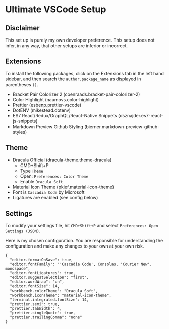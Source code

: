 # Ultimate VSCode Setup

## Disclaimer

This set up is purely my own developer preference. This setup does not infer, in any way, that other setups are inferior or incorrect.

## Extensions

To install the following packages, click on the Extensions tab in the left hand sidebar, and then search the `author.package_name` as displayed in parentheses `()`.

-   Bracket Pair Colorizer 2 (coenraads.bracket-pair-colorizer-2)
-   Color Highlight (naumovs.color-highlight)
-   Prettier (esbenp.prettier-vscode)
-   DotENV (mikestead.dotenv)
-   ES7 React/Redux/GraphQL/React-Native Snippets (dsznajder.es7-react-js-snippets)
-   Markdown Preview Github Styling (bierner.markdown-preview-github-styles)

## Theme

-   Dracula Official (dracula-theme.theme-dracula)
    -   CMD+Shift+P
    -   Type `Theme`
    -   Open: `Preferences: Color Theme`
    -   Enable `Dracula Soft`
-   Material Icon Theme (pkief.material-icon-theme)
-   Font is `Cascadia Code` by Microsoft
-   Ligatures are enabled (see config below)

## Settings

To modify your settings file, hit `CMD+Shift+P` and select `Preferences: Open Settings (JSON)`.

Here is my chosen configuration. You are responsible for understanding the configuration and make any changes to your own at your own risk.

```
{
  "editor.formatOnSave": true,
  "editor.fontFamily": "'Cascadia Code', Consolas, 'Courier New', monospace",
  "editor.fontLigatures": true,
  "editor.suggestSelection": "first",
  "editor.wordWrap": "on",
  "editor.fontSize": 14,
  "workbench.colorTheme": "Dracula Soft",
  "workbench.iconTheme": "material-icon-theme",
  "terminal.integrated.fontSize": 14,
  "prettier.semi": true,
  "prettier.tabWidth": 4,
  "prettier.singleQuote": true,
  "prettier.trailingComma": "none"
}
```
